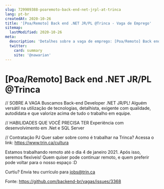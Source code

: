 ```yaml
---
slug: 729909388-poaremoto-back-end-net-jrpl-at-trinca
lang: pt-br
createdAt: 2020-10-26
title: '[Poa/Remoto] Back end .NET JR/PL @Trinca - Vaga de Emprego'
sitemap:
  lastModified: 2020-10-26
meta:
  description: 'Detalhes sobre a vaga de emprego: [Poa/Remoto] Back end .NET JR/PL @Trinca'
  twitter:
    card: summary
    site: '@nawarian'
---
```


# [Poa/Remoto] Back end .NET JR/PL @Trinca

// SOBRE A VAGA
Buscamos Back-end Developer .NET JR/PL! Alguém versátil na utilização de tecnologias, detalhista, exigente com qualidade, autodidata e que valorize acima de tudo o trabalho em equipe.

// HABILIDADES QUE VOCÊ PRECISA TER
Experiência com desenvolvimento em .Net e SQL Server

// Contratação PJ
Quer saber sobre como é trabalhar na Trinca? Acessa o link: https://www.trin.ca/cultura

Estamos trabalhando remoto até o dia 4 de janeiro 2021. Após isso, seremos flexíveis! Quem quiser pode continuar remoto, e quem preferir pode voltar para o nosso espaço :D 

Curtiu? Envia teu currículo para jobs@trin.ca




Fonte: https://github.com/backend-br/vagas/issues/3368
